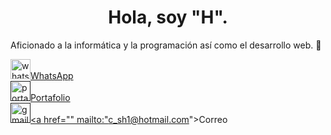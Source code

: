 <html>
  <head>
  
  </head>     
      
  <center><p><h1>Hola, soy "H". </h1></p></center> 
Aficionado a la informática y la programación así como el desarrollo web. 👋 </p>


  <img width="32" height="32" mailto: alt="whatsapp" src="https://github.com/user-attachments/assets/711daf00-c296-4c54-8dd2-5563b24106b8" /><a href="">WhatsApp</br>
  <img width="32" height="32" alt="portafolio" src="https://github.com/user-attachments/assets/8b589020-27b3-41c6-b4f4-378a02799982" /><a href="">Portafolio</br>
<img width="32" height="32" alt="gmail" src="https://github.com/user-attachments/assets/775fc7a5-7230-4fed-a287-d1656a2e6cb8" /><a href="" mailto:"c_sh1@hotmail.com">Correo


</html>

